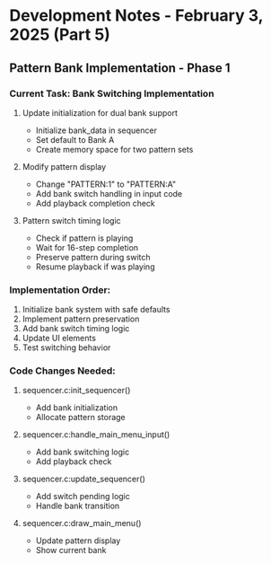 # Development Notes - February 3, 2025 (Part 5)

## Pattern Bank Implementation - Phase 1

### Current Task: Bank Switching Implementation
1. Update initialization for dual bank support
   - Initialize bank_data in sequencer
   - Set default to Bank A
   - Create memory space for two pattern sets

2. Modify pattern display
   - Change "PATTERN:1" to "PATTERN:A"
   - Add bank switch handling in input code
   - Add playback completion check

3. Pattern switch timing logic
   - Check if pattern is playing
   - Wait for 16-step completion
   - Preserve pattern during switch
   - Resume playback if was playing

### Implementation Order:
1. Initialize bank system with safe defaults
2. Implement pattern preservation
3. Add bank switch timing logic
4. Update UI elements
5. Test switching behavior

### Code Changes Needed:
1. sequencer.c:init_sequencer()
   - Add bank initialization
   - Allocate pattern storage

2. sequencer.c:handle_main_menu_input()
   - Add bank switching logic
   - Add playback check

3. sequencer.c:update_sequencer()
   - Add switch pending logic
   - Handle bank transition

4. sequencer.c:draw_main_menu()
   - Update pattern display
   - Show current bank